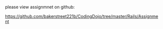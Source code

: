 please view assignmnet on github:

https://github.com/bakerstreet221b/CodingDojo/tree/master/Rails/Assignment
